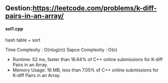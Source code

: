 ## Qestion:https://leetcode.com/problems/k-diff-pairs-in-an-array/

#### sol1.cpp
hash table + sort

Time Complexity : O(nlog(n))
Sapce Complexity : O(n)

* Runtime: 52 ms, faster than 16.64% of C++ online submissions for K-diff Pairs in an Array.
* Memory Usage: 16 MB, less than 7.05% of C++ online submissions for K-diff Pairs in an Array.
